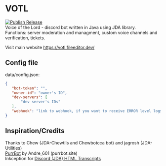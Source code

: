 # VOTL
 [![Publish Release](https://github.com/FileEditor97/VOTL/actions/workflows/gradle.yml/badge.svg)](https://github.com/FileEditor97/VOTL/actions/workflows/gradle.yml)  
 Voice of the Lord - discord bot written in Java using JDA library.  
 Functions: server moderation and managment, custom voice channels and verification, tickets.  

 Visit main website https://votl.fileeditor.dev/   

## Config file
 data/config.json:
 ```json
 {
	"bot-token": "",
	"owner-id": "owner's ID",
	"dev-servers": [
		"dev server's IDs"
	],
	"webhook": "link to webhook, if you want to receive ERROR level logs"
 }
 ```

## Inspiration/Credits
 Thanks to Chew (JDA-Chewtils and Chewbotcca bot) and jagrosh (JDA-Utilities)  
 [PurrBot](github.com/purrbot-site/PurrBot) by Andre_601 (purrbot.site)  
 Inkception for [Discord (JDA) HTML Transcripts](https://github.com/Inkception/discord-html-transcripts)